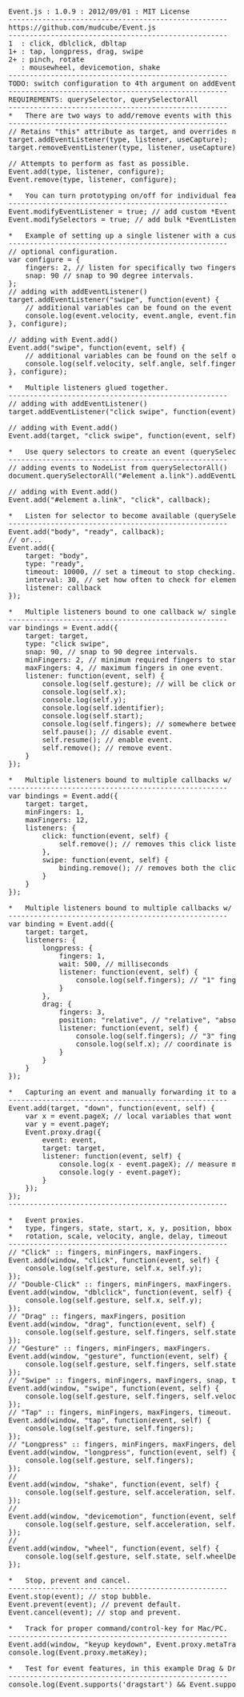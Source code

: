 <style type="text/css">
p {
	margin: 15px 0 0 15px;
	color: #403522;
}
 li {
	color: #403522;
}
li {
	margin-bottom: 20px;
	color: #000;
	background: rgba(255, 0, 0, 0);
	border-radius: 10px;
	-moz-border-radius: 10px;
	-webkit-border-radius: 10px;
	list-style-type: none;
	padding: 2px 10px;
}
pre {
	width: 90%;
	overflow-x: scroll;
	padding: 0;
	margin: 0;
}
pre b {
	color: #fff;
	background: rgba(255, 0, 0, 0.5);
	padding: 2px 5px;
}
li.indent {
	color: #403522;
	background: none;
	position: relative;
	left: 50px;
	list-style-type: none;
}
li.indent.square {
	background: none;
	list-style-type: square;
}
h3 {
	background-image: -webkit-gradient(linear, left top, left bottom, color-stop(1, rgba(0, 200, 255, 0.35)), color-stop(0, rgba(0,88,127,0.42)));
	color: #fff;
	text-shadow: 1px 1px #000;
	padding: 2px 10px;
	border-bottom: 1px solid rgba(0,0,0,0.3);
	border-top: 1px solid rgba(0,0,0,0.6);
}
li a {
	color: #000;
}
h3 a {
	color: #fff;
}
a, li.indent.demos a {
	color: #06f;
}
li a:hover, a:hover, li.indent.demos a:hover {
	color: #c09;
}
h3 a:hover {
	color: #ff0;
}
h3 {
	font-family: Oswald;
}
h1 {
	font-family: Oswald; font-size: 2em; font-weight: bold; z-index: 2; padding-left: 15px; position: relative; color: rgba(0,0,0,0.5); text-shadow: 0 0 7px rgba(255,255,0,0.50);
}
</style>
<pre>
Event.js : 1.0.9 : 2012/09/01 : MIT License
----------------------------------------------------
https://github.com/mudcube/Event.js
----------------------------------------------------
1  : click, dblclick, dbltap
1+ : tap, longpress, drag, swipe
2+ : pinch, rotate
   : mousewheel, devicemotion, shake
----------------------------------------------------
TODO: switch configuration to 4th argument on addEventListener
----------------------------------------------------
REQUIREMENTS: querySelector, querySelectorAll
----------------------------------------------------
*	There are two ways to add/remove events with this library.
----------------------------------------------------
// Retains "this" attribute as target, and overrides native addEventListener.
target.addEventListener(type, listener, useCapture); 
target.removeEventListener(type, listener, useCapture);

// Attempts to perform as fast as possible.
Event.add(type, listener, configure); 
Event.remove(type, listener, configure);

*	You can turn prototyping on/off for individual features.
----------------------------------------------------
Event.modifyEventListener = true; // add custom *EventListener commands to HTMLElements.
Event.modifySelectors = true; // add bulk *EventListener commands on NodeLists from querySelectorAll and others.

*	Example of setting up a single listener with a custom configuration.
----------------------------------------------------
// optional configuration.
var configure = {
	fingers: 2, // listen for specifically two fingers.
	snap: 90 // snap to 90 degree intervals.
};
// adding with addEventListener()
target.addEventListener("swipe", function(event) {
	// additional variables can be found on the event object.
	console.log(event.velocity, event.angle, event.fingers);
}, configure);

// adding with Event.add()
Event.add("swipe", function(event, self) {
	// additional variables can be found on the self object.
	console.log(self.velocity, self.angle, self.fingers);
}, configure);

*	Multiple listeners glued together.
----------------------------------------------------
// adding with addEventListener()
target.addEventListener("click swipe", function(event) { });

// adding with Event.add()
Event.add(target, "click swipe", function(event, self) { });

*	Use query selectors to create an event (querySelectorAll)
----------------------------------------------------
// adding events to NodeList from querySelectorAll()
document.querySelectorAll("#element a.link").addEventListener("click", callback);

// adding with Event.add()
Event.add("#element a.link", "click", callback);

*	Listen for selector to become available (querySelector)
----------------------------------------------------
Event.add("body", "ready", callback);
// or...
Event.add({
	target: "body", 
	type: "ready", 
	timeout: 10000, // set a timeout to stop checking.
	interval: 30, // set how often to check for element.
	listener: callback
});

*	Multiple listeners bound to one callback w/ single configuration.
----------------------------------------------------
var bindings = Event.add({
	target: target,
	type: "click swipe",
	snap: 90, // snap to 90 degree intervals.
	minFingers: 2, // minimum required fingers to start event.
	maxFingers: 4, // maximum fingers in one event.
	listener: function(event, self) {
		console.log(self.gesture); // will be click or swipe.
		console.log(self.x);
		console.log(self.y);
		console.log(self.identifier);
		console.log(self.start);
		console.log(self.fingers); // somewhere between "2" and "4".
		self.pause(); // disable event.
		self.resume(); // enable event.
		self.remove(); // remove event.
	}
});

*	Multiple listeners bound to multiple callbacks w/ single configuration.
----------------------------------------------------
var bindings = Event.add({
	target: target,
	minFingers: 1,
	maxFingers: 12,
	listeners: {
		click: function(event, self) {
			self.remove(); // removes this click listener.
		},
		swipe: function(event, self) {
			binding.remove(); // removes both the click + swipe listeners.
		}
	}
});

*	Multiple listeners bound to multiple callbacks w/ multiple configurations.
----------------------------------------------------
var binding = Event.add({
	target: target,
	listeners: {
		longpress: {
			fingers: 1,
			wait: 500, // milliseconds
			listener: function(event, self) {
				console.log(self.fingers); // "1" finger.
			}
		},
		drag: {
			fingers: 3,
			position: "relative", // "relative", "absolute", "difference", "move"
			listener: function(event, self) {
				console.log(self.fingers); // "3" fingers.
				console.log(self.x); // coordinate is relative to edge of target.
			}
		}
	}
});

*	Capturing an event and manually forwarding it to a proxy (tiered events).
----------------------------------------------------
Event.add(target, "down", function(event, self) {
	var x = event.pageX; // local variables that wont change.
	var y = event.pageY;
	Event.proxy.drag({
		event: event,
		target: target,
		listener: function(event, self) {
			console.log(x - event.pageX); // measure movement.
			console.log(y - event.pageY);
		}
	});
});
----------------------------------------------------

*	Event proxies.
*	type, fingers, state, start, x, y, position, bbox
*	rotation, scale, velocity, angle, delay, timeout
----------------------------------------------------
// "Click" :: fingers, minFingers, maxFingers.
Event.add(window, "click", function(event, self) {
	console.log(self.gesture, self.x, self.y);
});
// "Double-Click" :: fingers, minFingers, maxFingers.
Event.add(window, "dblclick", function(event, self) {
	console.log(self.gesture, self.x, self.y);
});
// "Drag" :: fingers, maxFingers, position
Event.add(window, "drag", function(event, self) {
	console.log(self.gesture, self.fingers, self.state, self.start, self.x, self.y, self.bbox);
});
// "Gesture" :: fingers, minFingers, maxFingers.
Event.add(window, "gesture", function(event, self) {
	console.log(self.gesture, self.fingers, self.state, self.rotation, self.scale);
});
// "Swipe" :: fingers, minFingers, maxFingers, snap, threshold.
Event.add(window, "swipe", function(event, self) {
	console.log(self.gesture, self.fingers, self.velocity, self.angle);
});
// "Tap" :: fingers, minFingers, maxFingers, timeout.
Event.add(window, "tap", function(event, self) {
	console.log(self.gesture, self.fingers);
});
// "Longpress" :: fingers, minFingers, maxFingers, delay.
Event.add(window, "longpress", function(event, self) {
	console.log(self.gesture, self.fingers);
});
//
Event.add(window, "shake", function(event, self) {
	console.log(self.gesture, self.acceleration, self.accelerationIncludingGravity);
});
//
Event.add(window, "devicemotion", function(event, self) {
	console.log(self.gesture, self.acceleration, self.accelerationIncludingGravity);
});
//
Event.add(window, "wheel", function(event, self) {
	console.log(self.gesture, self.state, self.wheelDelta);
});

*	Stop, prevent and cancel.
----------------------------------------------------
Event.stop(event); // stop bubble.
Event.prevent(event); // prevent default.
Event.cancel(event); // stop and prevent.

*	Track for proper command/control-key for Mac/PC.
----------------------------------------------------
Event.add(window, "keyup keydown", Event.proxy.metaTracker);
console.log(Event.proxy.metaKey);

*	Test for event features, in this example Drag & Drop file support.
----------------------------------------------------
console.log(Event.supports('dragstart') && Event.supports('drop') && !!window.FileReader);
</pre>